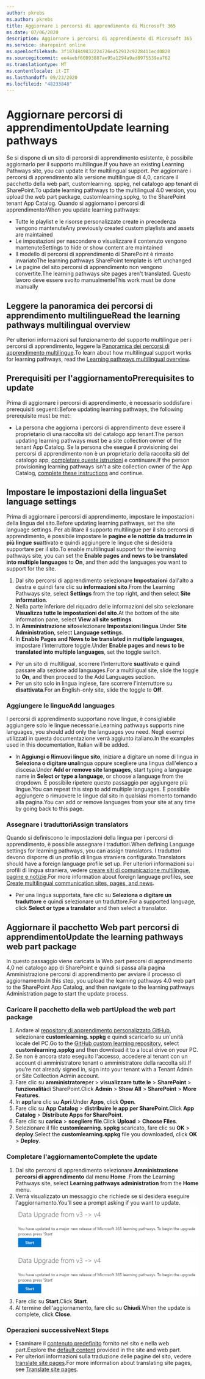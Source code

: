 ```yaml
---
author: pkrebs
ms.author: pkrebs
title: Aggiornare i percorsi di apprendimento di Microsoft 365
ms.date: 07/06/2020
description: Aggiornare i percorsi di apprendimento di Microsoft 365
ms.service: sharepoint online
ms.openlocfilehash: 3f1874849832224726e452912c9228411ecd0820
ms.sourcegitcommit: ee4aebf60893887ae95a1294a9ad8975539ea762
ms.translationtype: MT
ms.contentlocale: it-IT
ms.lasthandoff: 09/23/2020
ms.locfileid: "48233848"
---
```

# <a name="update-learning-pathways"></a><span data-ttu-id="eb65e-103">Aggiornare percorsi di apprendimento</span><span class="sxs-lookup"><span data-stu-id="eb65e-103">Update learning pathways</span></span>
<span data-ttu-id="eb65e-104">Se si dispone di un sito di percorsi di apprendimento esistente, è possibile aggiornarlo per il supporto multilingue.</span><span class="sxs-lookup"><span data-stu-id="eb65e-104">If you have an existing Learning Pathways site, you can update it for multilingual support.</span></span> <span data-ttu-id="eb65e-105">Per aggiornare i percorsi di apprendimento alla versione multilingue di 4,0, caricare il pacchetto della web part, customlearning. sppkg, nel catalogo app tenant di SharePoint.</span><span class="sxs-lookup"><span data-stu-id="eb65e-105">To update learning pathways to the multilingual 4.0 version, you upload the web part package, customlearning.sppkg, to the SharePoint tenant App Catalog.</span></span> <span data-ttu-id="eb65e-106">Quando si aggiornano i percorsi di apprendimento:</span><span class="sxs-lookup"><span data-stu-id="eb65e-106">When you update learning pathways:</span></span>  

- <span data-ttu-id="eb65e-107">Tutte le playlist e le risorse personalizzate create in precedenza vengono mantenute</span><span class="sxs-lookup"><span data-stu-id="eb65e-107">Any previously created custom playlists and assets are maintained</span></span>
- <span data-ttu-id="eb65e-108">Le impostazioni per nascondere o visualizzare il contenuto vengono mantenute</span><span class="sxs-lookup"><span data-stu-id="eb65e-108">Settings to hide or show content are maintained</span></span>
- <span data-ttu-id="eb65e-109">Il modello di percorsi di apprendimento di SharePoint è rimasto invariato</span><span class="sxs-lookup"><span data-stu-id="eb65e-109">The learning pathways SharePoint template is left unchanged</span></span>
- <span data-ttu-id="eb65e-110">Le pagine del sito percorsi di apprendimento non vengono convertite.</span><span class="sxs-lookup"><span data-stu-id="eb65e-110">The learning pathways site pages aren't translated.</span></span> <span data-ttu-id="eb65e-111">Questo lavoro deve essere svolto manualmente</span><span class="sxs-lookup"><span data-stu-id="eb65e-111">This work must be done manually</span></span>

## <a name="read-the-learning-pathways-multilingual-overview"></a><span data-ttu-id="eb65e-112">Leggere la panoramica dei percorsi di apprendimento multilingue</span><span class="sxs-lookup"><span data-stu-id="eb65e-112">Read the learning pathways multilingual overview</span></span>
<span data-ttu-id="eb65e-113">Per ulteriori informazioni sul funzionamento del supporto multilingue per i percorsi di apprendimento, leggere la [Panoramica dei percorsi di apprendimento multilingue](custom_overview.md).</span><span class="sxs-lookup"><span data-stu-id="eb65e-113">To learn about how multilingual support works for learning pathways, read the [Learning pathways multilingual overview](custom_overview.md).</span></span> 

## <a name="prerequisites-to-update"></a><span data-ttu-id="eb65e-114">Prerequisiti per l'aggiornamento</span><span class="sxs-lookup"><span data-stu-id="eb65e-114">Prerequisites to update</span></span>
<span data-ttu-id="eb65e-115">Prima di aggiornare i percorsi di apprendimento, è necessario soddisfare i prerequisiti seguenti:</span><span class="sxs-lookup"><span data-stu-id="eb65e-115">Before updating learning pathways, the following prerequisite must be met:</span></span>
- <span data-ttu-id="eb65e-116">La persona che aggiorna i percorsi di apprendimento deve essere il proprietario di una raccolta siti del catalogo app tenant.</span><span class="sxs-lookup"><span data-stu-id="eb65e-116">The person updating learning pathways must be a site collection owner of the tenant App Catalog.</span></span> <span data-ttu-id="eb65e-117">Se la persona che esegue il provisioning dei percorsi di apprendimento non è un proprietario della raccolta siti del catalogo app, [completare queste istruzioni](addappadmin.md) e continuare.</span><span class="sxs-lookup"><span data-stu-id="eb65e-117">If the person provisioning learning pathways isn't a site collection owner of the App Catalog, [complete these instructions](addappadmin.md) and continue.</span></span> 

## <a name="set-language-settings"></a><span data-ttu-id="eb65e-118">Impostare le impostazioni della lingua</span><span class="sxs-lookup"><span data-stu-id="eb65e-118">Set language settings</span></span> 
<span data-ttu-id="eb65e-119">Prima di aggiornare i percorsi di apprendimento, impostare le impostazioni della lingua del sito.</span><span class="sxs-lookup"><span data-stu-id="eb65e-119">Before updating learning pathways, set the site language settings.</span></span> <span data-ttu-id="eb65e-120">Per abilitare il supporto multilingue per il sito percorsi di apprendimento, è possibile impostare le **pagine e le notizie da tradurre in più lingue** **su**attivato e quindi aggiungere le lingue che si desidera supportare per il sito.</span><span class="sxs-lookup"><span data-stu-id="eb65e-120">To enable multilingual support for the learning pathways site, you can set the **Enable pages and news to be translated into multiple languages** to **On**, and then add the languages you want to support for the site.</span></span>
1.  <span data-ttu-id="eb65e-121">Dal sito percorsi di apprendimento selezionare **Impostazioni** dall'alto a destra e quindi fare clic su **informazioni sito**.</span><span class="sxs-lookup"><span data-stu-id="eb65e-121">From the Learning Pathways site, select **Settings** from the top right, and then select **Site information**.</span></span>
2.  <span data-ttu-id="eb65e-122">Nella parte inferiore del riquadro delle informazioni del sito selezionare **Visualizza tutte le impostazioni del sito**.</span><span class="sxs-lookup"><span data-stu-id="eb65e-122">At the bottom of the site information pane, select **View all site settings**.</span></span>
3.  <span data-ttu-id="eb65e-123">In **Amministrazione sito**selezionare **Impostazioni lingua**.</span><span class="sxs-lookup"><span data-stu-id="eb65e-123">Under **Site Administration**, select **Language settings**.</span></span>
4.  <span data-ttu-id="eb65e-124">In **Enable Pages and News to be translated in multiple languages**, impostare l'interruttore toggle.</span><span class="sxs-lookup"><span data-stu-id="eb65e-124">Under **Enable pages and news to be translated into multiple languages**, set the toggle switch.</span></span> 
- <span data-ttu-id="eb65e-125">Per un sito di multiligual, scorrere l'interruttore **su**attivato e quindi passare alla sezione add languages.</span><span class="sxs-lookup"><span data-stu-id="eb65e-125">For a multiligual site, slide the toggle to **On**, and then proceed to the Add Languages section.</span></span> 
- <span data-ttu-id="eb65e-126">Per un sito solo in lingua inglese, fare scorrere l'interruttore su **disattivata**.</span><span class="sxs-lookup"><span data-stu-id="eb65e-126">For an English-only site, slide the toggle to **Off**.</span></span>

### <a name="add-languages"></a><span data-ttu-id="eb65e-127">Aggiungere le lingue</span><span class="sxs-lookup"><span data-stu-id="eb65e-127">Add languages</span></span>
<span data-ttu-id="eb65e-128">I percorsi di apprendimento supportano nove lingue, è consigliabile aggiungere solo le lingue necessarie.</span><span class="sxs-lookup"><span data-stu-id="eb65e-128">Learning pathways supports nine languages, you should add only the languages you need.</span></span> <span data-ttu-id="eb65e-129">Negli esempi utilizzati in questa documentazione verrà aggiunto italiano.</span><span class="sxs-lookup"><span data-stu-id="eb65e-129">In the examples used in this documentation, Italian will be added.</span></span> 
- <span data-ttu-id="eb65e-130">In **Aggiungi o Rimuovi lingue sito**, iniziare a digitare un nome di lingua in **Seleziona o digitare una**lingua oppure scegliere una lingua dall'elenco a discesa.</span><span class="sxs-lookup"><span data-stu-id="eb65e-130">Under **Add or remove site languages**, start typing a language name in **Select or type a language**, or choose a language from the dropdown.</span></span> <span data-ttu-id="eb65e-131">È possibile ripetere questo passaggio per aggiungere più lingue.</span><span class="sxs-lookup"><span data-stu-id="eb65e-131">You can repeat this step to add multiple languages.</span></span> <span data-ttu-id="eb65e-132">È possibile aggiungere o rimuovere le lingue dal sito in qualsiasi momento tornando alla pagina.</span><span class="sxs-lookup"><span data-stu-id="eb65e-132">You can add or remove languages from your site at any time by going back to this page.</span></span>
 
### <a name="assign-translators"></a><span data-ttu-id="eb65e-133">Assegnare i traduttori</span><span class="sxs-lookup"><span data-stu-id="eb65e-133">Assign translators</span></span>
<span data-ttu-id="eb65e-134">Quando si definiscono le impostazioni della lingua per i percorsi di apprendimento, è possibile assegnare i traduttori.</span><span class="sxs-lookup"><span data-stu-id="eb65e-134">When defining Language settings for learning pathways, you can assign translators.</span></span> <span data-ttu-id="eb65e-135">I traduttori devono disporre di un profilo di lingua straniera configurato.</span><span class="sxs-lookup"><span data-stu-id="eb65e-135">Translators should have a foreign language profile set up.</span></span> <span data-ttu-id="eb65e-136">Per ulteriori informazioni sui profili di lingua straniera, vedere [creare siti di comunicazione multilingue, pagine e notizie](https://support.office.com/article/2bb7d610-5453-41c6-a0e8-6f40b3ed750c).</span><span class="sxs-lookup"><span data-stu-id="eb65e-136">For more information about foreign language profiles, see [Create multilingual communication sites, pages, and news](https://support.office.com/article/2bb7d610-5453-41c6-a0e8-6f40b3ed750c).</span></span>  
- <span data-ttu-id="eb65e-137">Per una lingua supportata, fare clic su **Seleziona o digitare un traduttore** e quindi selezionare un traduttore.</span><span class="sxs-lookup"><span data-stu-id="eb65e-137">For a supported language, click **Select or type a translator** and then select a translator.</span></span> 

## <a name="update-the-learning-pathways-web-part-package"></a><span data-ttu-id="eb65e-138">Aggiornare il pacchetto Web part percorsi di apprendimento</span><span class="sxs-lookup"><span data-stu-id="eb65e-138">Update the learning pathways web part package</span></span>
<span data-ttu-id="eb65e-139">In questo passaggio viene caricata la Web part percorsi di apprendimento 4,0 nel catalogo app di SharePoint e quindi si passa alla pagina Amministrazione percorsi di apprendimento per avviare il processo di aggiornamento.</span><span class="sxs-lookup"><span data-stu-id="eb65e-139">In this step, you upload the learning pathways 4.0 web part to the SharePoint App Catalog, and then navigate to the learning pathways Administration page to start the update process.</span></span>

### <a name="upload-the-web-part-package"></a><span data-ttu-id="eb65e-140">Caricare il pacchetto della web part</span><span class="sxs-lookup"><span data-stu-id="eb65e-140">Upload the web part package</span></span>
1.  <span data-ttu-id="eb65e-141">Andare al [repository di apprendimento personalizzato GitHub](https://github.com/pnp/custom-learning-office-365/tree/master/webpart), selezionare **customlearning. sppkg** e quindi scaricarlo su un'unità locale del PC.</span><span class="sxs-lookup"><span data-stu-id="eb65e-141">Go to the [GitHub custom learning repository](https://github.com/pnp/custom-learning-office-365/tree/master/webpart), select **customlearning.sppkg** and then download it to a local drive on your PC.</span></span>
2.  <span data-ttu-id="eb65e-142">Se non è ancora stato eseguito l'accesso, accedere al tenant con un account di amministratore tenant o amministratore della raccolta siti.</span><span class="sxs-lookup"><span data-stu-id="eb65e-142">If you’re not already signed in, sign into your tenant with a Tenant Admin or Site Collection Admin account.</span></span> 
3.  <span data-ttu-id="eb65e-143">Fare clic su **amministratore**per  >  **visualizzare tutte le**  >  **SharePoint**  >  **funzionalità**di SharePoint.</span><span class="sxs-lookup"><span data-stu-id="eb65e-143">Click **Admin** > **Show All** > **SharePoint** > **More Features**.</span></span> 
4.  <span data-ttu-id="eb65e-144">In **app**fare clic su **Apri**.</span><span class="sxs-lookup"><span data-stu-id="eb65e-144">Under **Apps**, click **Open**.</span></span> 
5.  <span data-ttu-id="eb65e-145">Fare clic su **App Catalog**  >  **distribuire le app per SharePoint**.</span><span class="sxs-lookup"><span data-stu-id="eb65e-145">Click **App Catalog** > **Distribute Apps for SharePoint**.</span></span> 
6.  <span data-ttu-id="eb65e-146">Fare clic su **carica**  >  **scegliere file**.</span><span class="sxs-lookup"><span data-stu-id="eb65e-146">Click **Upload** > **Choose Files**.</span></span> 
7.  <span data-ttu-id="eb65e-147">Selezionare il file **customlearning. sppkg** scaricato, fare clic su **OK**  >  **deploy**.</span><span class="sxs-lookup"><span data-stu-id="eb65e-147">Select the **customlearning.sppkg** file you downloaded, click **OK** > **Deploy**.</span></span> 

### <a name="complete-the-update"></a><span data-ttu-id="eb65e-148">Completare l'aggiornamento</span><span class="sxs-lookup"><span data-stu-id="eb65e-148">Complete the update</span></span>
1.  <span data-ttu-id="eb65e-149">Dal sito percorsi di apprendimento selezionare **Amministrazione percorsi di apprendimento** dal menu **Home** .</span><span class="sxs-lookup"><span data-stu-id="eb65e-149">From the Learning Pathways site, select **Learning pathways administration** from the **Home** menu.</span></span> 
2.  <span data-ttu-id="eb65e-150">Verrà visualizzato un messaggio che richiede se si desidera eseguire l'aggiornamento.</span><span class="sxs-lookup"><span data-stu-id="eb65e-150">You’ll see a prompt asking if you want to update.</span></span> 
<span data-ttu-id="eb65e-151">![custom_update_adminprompt_ml.png](media/custom_update_adminprompt_ml.png)</span><span class="sxs-lookup"><span data-stu-id="eb65e-151">![custom_update_adminprompt_ml.png](media/custom_update_adminprompt_ml.png)</span></span>
3.  <span data-ttu-id="eb65e-152">Fare clic su **Start**.</span><span class="sxs-lookup"><span data-stu-id="eb65e-152">Click **Start**.</span></span> 
4. <span data-ttu-id="eb65e-153">Al termine dell'aggiornamento, fare clic su **Chiudi**.</span><span class="sxs-lookup"><span data-stu-id="eb65e-153">When the update is complete, click **Close**.</span></span> 

### <a name="next-steps"></a><span data-ttu-id="eb65e-154">Operazioni successive</span><span class="sxs-lookup"><span data-stu-id="eb65e-154">Next Steps</span></span>
- <span data-ttu-id="eb65e-155">Esaminare il [contenuto predefinito](custom_exploresite.md) fornito nel sito e nella web part.</span><span class="sxs-lookup"><span data-stu-id="eb65e-155">Explore the [default content](custom_exploresite.md) provided in the site and web part.</span></span>
- <span data-ttu-id="eb65e-156">Per ulteriori informazioni sulla traduzione delle pagine del sito, vedere [translate site pages](custom_translate_page_ml.md).</span><span class="sxs-lookup"><span data-stu-id="eb65e-156">For more information about translating site pages, see [Translate site pages](custom_translate_page_ml.md).</span></span> 

